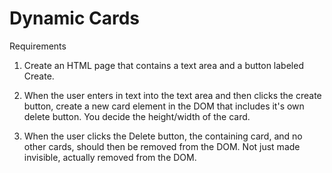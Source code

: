 # Dynamic Cards

Requirements

1. Create an HTML page that contains a text area and a button labeled Create.

2. When the user enters in text into the text area and then clicks the create button, create a new card element in the DOM that includes it's own delete button. You decide the height/width of the card.

3. When the user clicks the Delete button, the containing card, and no other cards, should then be removed from the DOM. Not just made invisible, actually removed from the DOM.